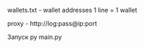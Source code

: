 wallets.txt - wallet addresses 1 line = 1 wallet

proxy - http://log:pass@ip:port

Запуск py main.py 
